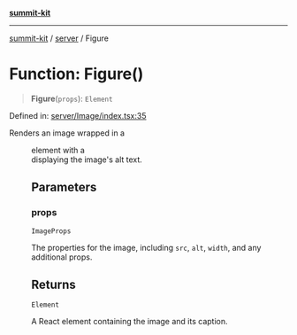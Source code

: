 [**summit-kit**](../../README.md)

***

[summit-kit](../../modules.md) / [server](../README.md) / Figure

# Function: Figure()

> **Figure**(`props`): `Element`

Defined in: [server/Image/index.tsx:35](https://github.com/andrewgremlich/summit-kit/blob/adffe9c503dd434886950f3b1241a09968b48b42/src/react/server/Image/index.tsx#L35)

Renders an image wrapped in a <figure> element with a <figcaption> displaying the image's alt text.

## Parameters

### props

`ImageProps`

The properties for the image, including `src`, `alt`, `width`, and any additional props.

## Returns

`Element`

A React element containing the image and its caption.
